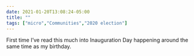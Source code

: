 ```yaml
---
date: 2021-01-20T13:08:24-05:00
title: ""
tags: ["micro","Communities","2020 election"]
---
```

First time I’ve read this much into Inauguration Day happening around the same time as my birthday.
